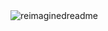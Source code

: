 <img src="https://myreadme.vercel.app/api/embed/tamsinrogers?panels=userstatistics,toprepositories,toplanguages,commitgraph" alt="reimaginedreadme" />
